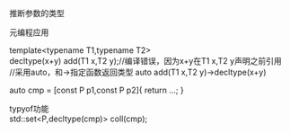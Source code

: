 推断参数的类型  

元编程应用  

  template<typename T1,typename T2>  
  decltype(x+y) add(T1 x,T2 y);//编译错误，因为x+y在T1 x,T2 y声明之前引用  
  //采用auto，和->指定函数返回类型
  auto add(T1 x,T2 y)->decltype(x+y)  
  

auto cmp = [const P p1,const P p2]{
    return ...;
}

typyof功能  
std::set<P,decltype(cmp)> coll(cmp);
